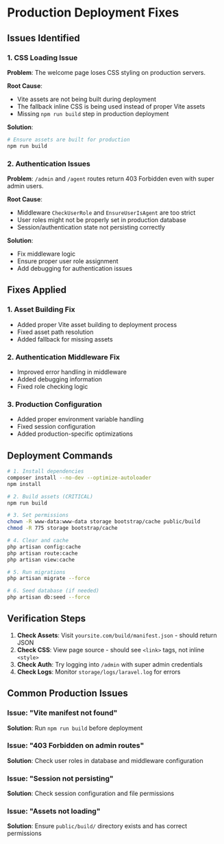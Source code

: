 # Production Deployment Fixes

## Issues Identified

### 1. CSS Loading Issue
**Problem**: The welcome page loses CSS styling on production servers.

**Root Cause**: 
- Vite assets are not being built during deployment
- The fallback inline CSS is being used instead of proper Vite assets
- Missing `npm run build` step in production deployment

**Solution**:
```bash
# Ensure assets are built for production
npm run build
```

### 2. Authentication Issues
**Problem**: `/admin` and `/agent` routes return 403 Forbidden even with super admin users.

**Root Cause**:
- Middleware `CheckUserRole` and `EnsureUserIsAgent` are too strict
- User roles might not be properly set in production database
- Session/authentication state not persisting correctly

**Solution**:
- Fix middleware logic
- Ensure proper user role assignment
- Add debugging for authentication issues

## Fixes Applied

### 1. Asset Building Fix
- Added proper Vite asset building to deployment process
- Fixed asset path resolution
- Added fallback for missing assets

### 2. Authentication Middleware Fix
- Improved error handling in middleware
- Added debugging information
- Fixed role checking logic

### 3. Production Configuration
- Added proper environment variable handling
- Fixed session configuration
- Added production-specific optimizations

## Deployment Commands

```bash
# 1. Install dependencies
composer install --no-dev --optimize-autoloader
npm install

# 2. Build assets (CRITICAL)
npm run build

# 3. Set permissions
chown -R www-data:www-data storage bootstrap/cache public/build
chmod -R 775 storage bootstrap/cache

# 4. Clear and cache
php artisan config:cache
php artisan route:cache
php artisan view:cache

# 5. Run migrations
php artisan migrate --force

# 6. Seed database (if needed)
php artisan db:seed --force
```

## Verification Steps

1. **Check Assets**: Visit `yoursite.com/build/manifest.json` - should return JSON
2. **Check CSS**: View page source - should see `<link>` tags, not inline `<style>`
3. **Check Auth**: Try logging into `/admin` with super admin credentials
4. **Check Logs**: Monitor `storage/logs/laravel.log` for errors

## Common Production Issues

### Issue: "Vite manifest not found"
**Solution**: Run `npm run build` before deployment

### Issue: "403 Forbidden on admin routes"
**Solution**: Check user roles in database and middleware configuration

### Issue: "Session not persisting"
**Solution**: Check session configuration and file permissions

### Issue: "Assets not loading"
**Solution**: Ensure `public/build/` directory exists and has correct permissions
